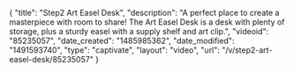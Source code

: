 {
    "title": "Step2 Art Easel Desk",
    "description": "A perfect place to create a masterpiece with room to share! The Art Easel Desk is a desk with plenty of storage, plus a sturdy easel with a supply shelf and art clip.",
    "videoid": "85235057",
    "date_created": "1485985362",
    "date_modified": "1491593740",
    "type": "captivate",
    "layout": "video",
    "url": "\/v\/step2-art-easel-desk\/85235057"
}
